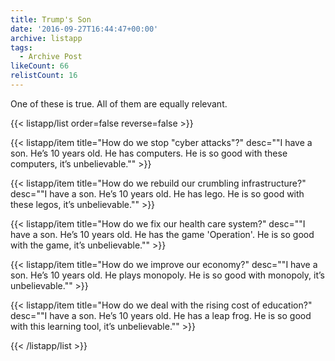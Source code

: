 ```yaml
---
title: Trump's Son
date: '2016-09-27T16:44:47+00:00'
archive: listapp
tags: 
  - Archive Post
likeCount: 66
relistCount: 16
---
```


One of these is true. All of them are equally relevant.

<!--more-->

{{< listapp/list order=false reverse=false >}}

   {{< listapp/item title="How do we stop \"cyber attacks\"?"
      desc="\"I have a son. He’s 10 years old. He has computers. He is so good with these computers, it’s unbelievable.\"" >}}

   {{< listapp/item title="How do we rebuild our crumbling infrastructure?"
      desc="\"I have a son. He’s 10 years old. He has lego. He is so good with these legos, it’s unbelievable.\"" >}}

   {{< listapp/item title="How do we fix our health care system?"
      desc="\"I have a son. He’s 10 years old. He has the game 'Operation'. He is so good with the game, it’s unbelievable.\"" >}}

   {{< listapp/item title="How do we improve our economy?"
      desc="\"I have a son. He’s 10 years old. He plays monopoly. He is so good with monopoly, it’s unbelievable.\"" >}}

   {{< listapp/item title="How do we deal with the rising cost of education?"
      desc="\"I have a son. He’s 10 years old. He has a leap frog. He is so good with this learning tool, it’s unbelievable.\"" >}}

{{< /listapp/list >}}

